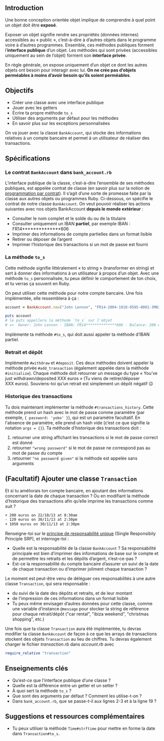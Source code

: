## Introduction

Une bonne conception orientée objet implique de comprendre à quel point un objet doit être **exposé**.

Exposer un objet signifie rendre ses propriétés (données internes) accessibles au « public », c’est-à-dire à d’autres objets dans le programme voire à d’autres programmes. Ensemble, ces méthodes publiques forment l’**interface publique** d’un objet. Les méthodes qui sont privées (accessibles uniquement au sein de l’objet) forment son **interface privée**.

En règle générale, on expose uniquement d’un objet ce dont les autres objets ont besoin pour interagir avec lui. **On ne crée pas d’objets perméables à moins d’avoir besoin qu’ils soient perméables**.

## Objectifs

- Créer une classe avec une interface publique
- Jouer avec les getters
- Écrire ta propre méthode `to_s`
- Utiliser des arguments par défaut pour les méthodes
- En savoir plus sur les exceptions personnalisées

On va jouer avec la classe `BankAccount`, qui stocke des informations relatives à un compte bancaire et permet à un utilisateur de réaliser des transactions.

## Spécifications

### Le contrat `BankAccount` dans `bank_account.rb`

L’interface publique de la classe, c’est-à-dire l’ensemble de ses méthodes publiques, est appelée contrat de classe (en savoir plus sur la notion de [programmation par contrat](https://fr.wikipedia.org/wiki/Programmation_par_contrat)). Il s’agit d’une sorte de promesse faite par la classe aux autres objets ou programmes Ruby. Ci-dessous, on spécifie le contrat de notre classe `BankAccount`. On veut pouvoir réaliser les actions suivantes avec nos objets BankAccount **depuis le monde extérieur** :
- Consulter le nom complet et le solde du ou de la titulaire
- Consulter uniquement un IBAN **partiel**, par exemple IBAN : FR14**************606
- Imprimer des informations de compte partielles dans un format lisible
- Retirer ou déposer de l’argent
- Imprimer l’historique des transactions si un mot de passe est fourni

### La méthode `to_s`

Cette méthode signifie littéralement « to string » (transformer en string) et sert à donner des informations à un utilisateur à propos d’un objet. Avec une méthode `to_s` personnalisée, tu peux définir le comportement de ton choix, et tu verras ça souvent en Ruby.

On peut utiliser cette méthode pour notre compte bancaire. Une fois implémentée, elle ressemblera à ça :

```ruby
account = BankAccount.new("John Lennon", "FR14-2004-1010-0505-0001-3M02-606", 200, "yoko")

puts account
# le puts appellera la méthode `to_s` sur l'objet
# =>  Owner: John Lennon - IBAN: FR14**************606 - Balance: 200 euros
```

Implémente ta méthode `#to_s`, qui doit aussi appeler ta méthode d’IBAN partiel.

### Retrait et dépôt

Implémente `#withdraw` et `#deposit`. Ces deux méthodes doivent appeler la méthode privée `#add_transaction` (également appelée dans la méthode `#initialize`). Chaque méthode doit retourner un message du type « You’ve just withdrawn/deposited XXX euros » (Tu viens de retirer/déposer XXX euros). Souviens-toi qu’un retrait est simplement un dépôt négatif 😉

### Historique des transactions

Tu dois maintenant implémenter la méthode `#transactions_history`. Cette méthode prend un hash avec le mot de passe comme paramètre (par exemple, `{ password: 'yoko' }`), qui est un paramètre facultatif. En l'absence de paramètre, elle prend un hash vide (c’est ce que signifie la notation `args = {}`). Ta méthode d’historique des transactions doit :

1.  retourner une string affichant les transactions si le mot de passe correct est donné
2.  retourner `"wrong password"` si le mot de passe ne correspond pas au mot de passe du compte
3.  retourner `"no password given"` si la méthode est appelée sans arguments

## (Facultatif) Ajouter une classe `Transaction`

Et si tu améliorais ton compte bancaire, en ajoutant des informations concernant la date de chaque transaction ? Ou en modifiant la méthode d’historique des transactions afin qu’elle imprime les transactions comme suit ?

```bash
+ 200 euros on 22/10/13 at 8:30am
- 120 euros on 30/11/13 at 2:30pm
+ 1050 euros on 30/11/13 at 2:30pm
```

Renseigne-toi sur le [principe de responsabilité unique](https://fr.wikipedia.org/wiki/Principe_de_responsabilit%C3%A9_unique) (Single Responsibily Principle SRP), et interroge-toi :
- Quelle est la responsabilité de la classe `BankAccount` ? Sa responsabilité principale est bien d’imprimer des informations de base sur le compte et de permettre les retraits et les dépôts d’argent, n’est-ce-pas ?
- Est-ce la responsabilité du compte bancaire d’assurer un suivi de la date de chaque transaction ou d’imprimer joliment chaque transaction ?

Le moment est peut-être venu de déléguer ces responsabilités à une autre classe `Transaction`, qui sera responsable :
- du suivi de la date des dépôts et retraits, et de leur montant
- de l’impression de ces informations dans un format lisible
- Tu peux même envisager d’autres données pour cette classe, comme une variable d’instance `@message` pour stocker la string de référence pour chaque retrait/dépôt ("car rental", "ibiza weekend", "christmas shopping", etc.)

Une fois que ta classe `Transaction` aura été implémentée, tu devras modifier ta classe `BankAccount` de façon à ce que les arrays de transactions stockent des objets `Transaction` au lieu de chiffres. Tu devras également charger le fichier *transaction.rb* dans *account.rb* avec

```ruby
require_relative "transaction"
```

## Enseignements clés

- Qu’est-ce que l’interface publique d’une classe ?
- Quelle est la différence entre un getter et un setter ?
- À quoi sert la méthode `to_s` ?
- Que sont des arguments par défaut ? Comment les utilise-t-on ?
- Dans `bank_account.rb`, que se passe-t-il aux lignes 2-3 et à la ligne 19 ?

## Suggestions et ressources complémentaires

-   Tu peux utiliser la méthode `Time#strftime` pour mettre en forme la date dans `Transaction#to_s`.
